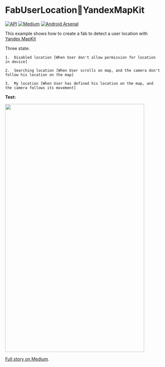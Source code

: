 # FabUserLocation🔗YandexMapKit

[![API](https://img.shields.io/badge/API-26%2B-brightgreen.svg?style=flat)](https://android-arsenal.com/api?level=26) 
[![Medium](https://img.shields.io/badge/Medium-FabUserLocation🔗YandexMapKit-brightgreen.svg?style=flat)](https://medium.com/@ifr0z/fabuserlocation-yandexmapkit-b31f10ace135)
[![Android Arsenal](https://img.shields.io/badge/Android%20Arsenal-FabUserLocation-brightgreen.svg?style=flat)](https://android-arsenal.com/details/3/7378)

This example shows how to create a fab to detect a user location with <a href ="https://github.com/yandex/mapkit-android-demo">Yandex MapKit</a>

Three state:

    1.  Disabled location [When User don't allow permission for location in device]

    2.  Searching location [When User scrolls on map, and the camera don't follow his location on the map]

    3.  My location [When User has defined his location on the map, and the camera follows its movement]

<b>Test:</b>

<img src="https://github.com/iFr0z/FabUserLocation/blob/master/fab_user_location.gif" width="450" height="800" />

<a href="https://medium.com/@ifr0z/fabuserlocation-yandexmapkit-b31f10ace135">Full story on Medium</a>.
